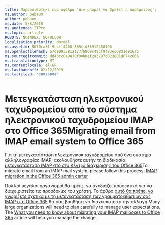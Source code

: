 ```yaml
---
title: Παρουσιάστηκε ένα σφάλμα 'Δεν μπορεί να βρεθεί η παράμετρος';
ms.author: pebaum
author: pebaum
ms.date: 5/8/2018
ms.audience: ITPro
ms.topic: article
ROBOTS: NOINDEX, NOFOLLOW
localization_priority: Normal
ms.assetid: 5070ca31-9ccf-4408-865c-d36912450196
ms.openlocfilehash: 57d9093381217736869c48cf9f83ec6831e916a6
ms.sourcegitcommit: dd43cc0a9470f98b8ef2a3787c823801d674c666
ms.translationtype: MT
ms.contentlocale: el-GR
ms.lasthandoff: 02/12/2019
ms.locfileid: "29936900"
---
```

# <a name="migrating-email-from-imap-email-system-to-office-365"></a><span data-ttu-id="db8eb-102">Μετεγκατάσταση ηλεκτρονικού ταχυδρομείου από το σύστημα ηλεκτρονικού ταχυδρομείου IMAP στο Office 365</span><span class="sxs-lookup"><span data-stu-id="db8eb-102">Migrating email from IMAP email system to Office 365</span></span>

<span data-ttu-id="db8eb-103">Για τη μετεγκατάσταση ηλεκτρονικού ταχυδρομείου από ένα σύστημα αλληλογραφίας IMAP, ακολουθήστε αυτήν τη διαδικασία: [μετεγκατάσταση IMAP στο στο Κέντρο διαχείρισης του Office 365](https://support.office.com/article/4682f2e4-f720-4868-91ab-207f5b0c325d)</span><span class="sxs-lookup"><span data-stu-id="db8eb-103">To migrate email from an IMAP mail system, please follow this process: [IMAP migration in the Office 365 admin center](https://support.office.com/article/4682f2e4-f720-4868-91ab-207f5b0c325d)</span></span>
  
<span data-ttu-id="db8eb-p101">Πολλοί μεγάλοι οργανισμοί θα πρέπει να σχεδιάζει προσεκτικά για να διαχειριστείτε τις προσδοκίες του χρήστη. Το άρθρο [αυτό θα πρέπει να γνωρίζετε σχετικά με τη μετεγκατάσταση των γραμματοκιβωτίων σας IMAP στο Office 365](https://support.office.com/article/3fe19996-29bc-4879-aab9-5a622b2f1481) θα σας βοηθήσει να διαχειριστείτε την αλλαγή.</span><span class="sxs-lookup"><span data-stu-id="db8eb-p101">Many large organizations will need to plan carefully to manage user expectations. The [What you need to know about migrating your IMAP mailboxes to Office 365](https://support.office.com/article/3fe19996-29bc-4879-aab9-5a622b2f1481) article will help you manage the change.</span></span> 
  

